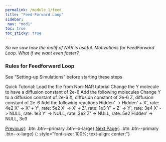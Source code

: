 ```yaml
---
permalink: /module_1/feed
title: "Feed-Forward Loop"
sidebar: 
 nav: "mod1"
toc: true
toc_sticky: true
---
```


*So we saw how the motif of NAR is useful. Motivations for FeedForward Loop. What if we want even faster?* 

### Rules for Feedforward Loop

See “Setting-up Simulations” before starting these steps

Quick Tutorial: 
Load the file from Non-NAR tutorial
Change the Y molecule to have a diffusion constant of 2e-6
Add the following molecules
Change Y to a diffusion constant of 2e-6
X, diffusion constant of 2e-6
Z, diffusion constant of 2e-6
Add the following reactions
Hidden' -> Hidden' + X', rate: 4e2
X' -> X' + Y', rate: 5e2
X' -> X' + Z', rate: 1e3
Y' + Z' -> Y', rate: 3e4
X' -> NULL, rate: 1e3
Y' -> NULL, rate: 3e2
Z' -> NULL, rate: 5e2
Hidden’ -> NULL, 3e3

[Previous](nar){: .btn .btn--primary .btn--x-large} [Next Page](oscillators){: .btn .btn--primary .btn--x-large}
{: style="font-size: 100%; text-align: center;"}
